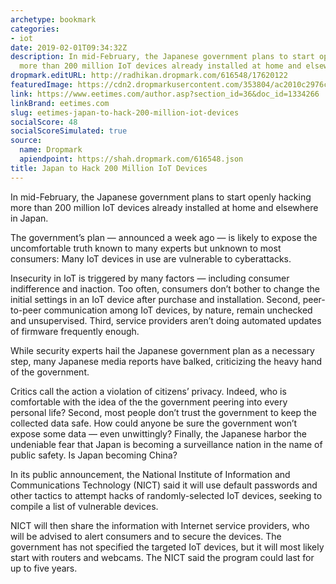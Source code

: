 ```yaml
---
archetype: bookmark
categories:
- iot
date: 2019-02-01T09:34:32Z
description: In mid-February, the Japanese government plans to start openly hacking
  more than 200 million IoT devices already installed at home and elsewhere in Japan.
dropmark.editURL: http://radhikan.dropmark.com/616548/17620122
featuredImage: https://cdn2.dropmarkusercontent.com/353804/ac2010c2976cbb370a25238a936e705daa04fc88664a77f10538c4a28666109f/thumbnail/Tokyo-olympic-stadium-min.jpg?Expires=1557430063&Signature=CR3wbaUxbGGFu5lvRowk1-YXQHBE2OSCaomER1UhKmNh8zMra4oBJW7Pdn-sgxRzZmtnKgHkZAUglGbXM39ksSamsldydT9aX3chQ32TZ3sGRzcMYY~9H1q23KvxDfvn0fwO6aIvthB9FLQoVYLn2X2DEI3PId9Y5YnDVrqxiVIRdy6eSXK79nn5wXxpB8Fiy1qiaJlo9u0mwPye636iQFVR2Twqhz2HZPkjyfrSUjOyuITK8j764a5gNCkSxfiKRrT3rouyq76oxvcSFlCtazB1rSnC1g2DlephDbPfOTIYXveHNTNCGH2LN4EyUP85l9vYlZixb6BtsqKE9mzj6A__&Key-Pair-Id=APKAITQYWVEN757ZA4KQ
link: https://www.eetimes.com/author.asp?section_id=36&doc_id=1334266
linkBrand: eetimes.com
slug: eetimes-japan-to-hack-200-million-iot-devices
socialScore: 48
socialScoreSimulated: true
source:
  name: Dropmark
  apiendpoint: https://shah.dropmark.com/616548.json
title: Japan to Hack 200 Million IoT Devices
---
```

In mid-February, the Japanese government plans to start openly hacking more than 200 million IoT devices already installed at home and elsewhere in Japan.

The government’s plan — announced a week ago — is likely to expose the uncomfortable truth known to many experts but unknown to most consumers: Many IoT devices in use are vulnerable to cyberattacks.

Insecurity in IoT is triggered by many factors — including consumer indifference and inaction. Too often, consumers don’t bother to change the initial settings in an IoT device after purchase and installation. Second, peer-to-peer communication among IoT devices, by nature, remain unchecked and unsupervised. Third, service providers aren’t doing automated updates of firmware frequently enough.

While security experts hail the Japanese government plan as a necessary step, many Japanese media reports have balked, criticizing the heavy hand of the government.

Critics call the action a violation of citizens’ privacy. Indeed, who is comfortable with the idea of the the government peering into every personal life? Second, most people don’t trust the government to keep the collected data safe. How could anyone be sure the government won’t expose some data — even unwittingly? Finally, the Japanese harbor the undeniable fear that Japan is becoming a surveillance nation in the name of public safety. Is Japan becoming China?

In its public announcement, the National Institute of Information and Communications Technology (NICT) said it will use default passwords and other tactics to attempt hacks of randomly-selected IoT devices, seeking to compile a list of vulnerable devices.

NICT will then share the information with Internet service providers, who will be advised to alert consumers and to secure the devices. The government has not specified the targeted IoT devices, but it will most likely start with routers and webcams. The NICT said the program could last for up to five years.

